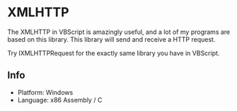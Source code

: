 # XMLHTTP

The XMLHTTP in VBScript is amazingly useful, and a lot of my programs are based on this library. This library will send and receive a HTTP request.

Try IXMLHTTPRequest for the exactly same library you have in VBScript.

## Info

* Platform: Windows
* Language: x86 Assembly / C
